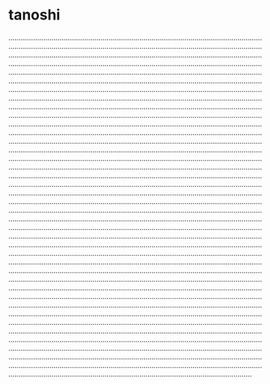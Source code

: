 # tanoshi
...........................................................................................................................................................................................................................................................................................................................................................................................................................................................................................................................................................................................................................................................................................................................................................................................................................................................................................................................................................................................................................................................................................................................................................................................................................................................................................................................................................................................................................................................................................................................................................................................................................................................................................................................................................................................................................................................................................................................................................................................................................................................................................................................................................................................................................................................................................................................................................................................................................................................................................................................................................................................................................................................................................................................................................................................................................................................................................................................................................................................................................................................................................................................................................................................................................................................................................................................................................................................................................................................................................................................................................................................................................................................................................................................................................................................................................................................................................................................................................................................................................................................................................................................................................................................................................................................................................................................................................................................................................................................................................................................................................................................................................................................................................................................................................................................................................................................................................................................................................................................................................................................................................................................................................